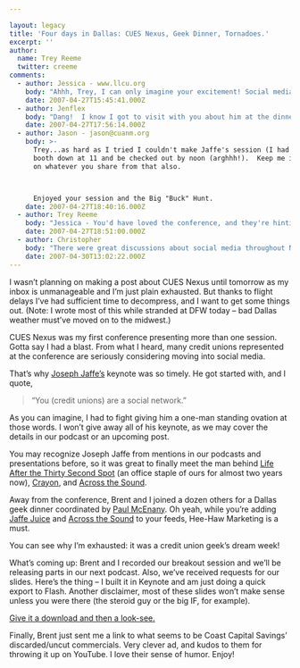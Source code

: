```yaml
---

layout: legacy
title: 'Four days in Dallas: CUES Nexus, Geek Dinner, Tornadoes.'
excerpt: ''
author:
  name: Trey Reeme
  twitter: creeme
comments:
  - author: Jessica - www.llcu.org
    body: "Ahhh, Trey, I can only imagine your excitement! Social media! Right up your alley! I'm glad you had fun. Thanks for passing on the info. \r\n\r\n:)"
    date: 2007-04-27T15:45:41.000Z
  - author: Jenflex
    body: "Dang!  I know I got to visit with you about him at the dinner on Tuesday (thx for the LinkedIn link, BTW), but now I'm dyin' that my flight left too early to allow me to catch the session.\r\n\r\nAnything you can share would be awesome.\r\n\r\nThanks again...your session rocked.\r\n\r\n"
    date: 2007-04-27T17:56:14.000Z
  - author: Jason - jason@cuanm.org
    body: >-
      Trey...as hard as I tried I couldn't make Jaffe's session (I had to pull my
      booth down at 11 and be checked out by noon (arghhh!).  Keep me in the mix
      on whatever you share from that also.



      Enjoyed your session and the Big "Buck" Hunt.
    date: 2007-04-27T18:40:16.000Z
  - author: Trey Reeme
    body: "Jessica - You'd have loved the conference, and they're hinting at big format changes next year that will make it even more indispensable to CU marketers.\n\nJenflex - thanks for the conversation on Tuesday night, too - enjoyed hearing how you reconsidered social media integration, as it might not be a fit just yet.  \n\nJason - You aim a video shotgun like a true Louisiana boy.  :)"
    date: 2007-04-27T18:51:00.000Z
  - author: Christopher
    body: "There were great discussions about social media throughout Nexus, and the conversations kept on rolling after the conference ended.  Thanks for your presentation, Trey.  Great stuff. \n "
    date: 2007-04-30T13:02:22.000Z
---
```


<p>I wasn&#8217;t planning on making a post about <span class="caps">CUES</span> Nexus until tomorrow as my inbox is unmanageable and I&#8217;m just plain exhausted.  But thanks to flight delays I&#8217;ve had sufficient time to decompress, and I want to get some things out.  (Note: I wrote most of this while stranded at <span class="caps">DFW</span> today &#8211; bad Dallas weather must&#8217;ve moved on to the midwest.)</p>
<p><span class="caps">CUES</span> Nexus was my first conference presenting more than one session.  Gotta say I had a blast.  From what I heard, many credit unions represented at the conference are seriously considering moving into social media.</p>
<p>That&#8217;s why <a href="http://www.jaffejuice.com">Joseph Jaffe&#8217;s</a> keynote was so timely.  He got started with, and I quote,</p>
<blockquote>
<p> &#8220;You (credit unions) are a social network.&#8221;</p>
</blockquote>
<p>As you can imagine, I had to fight giving him a one-man standing ovation at those words.  I won&#8217;t give away all of his keynote, as we may cover the details in our podcast or an upcoming post.</p>
<p>You may recognize Joseph Jaffe from mentions in our podcasts and presentations before, so it was great to finally meet the man behind <a href="http://www.amazon.com/Life-After-30-Second-Spot-Alternatives/dp/0471718378/ref=sr_1_5/104-8997633-1986349?ie=UTF8&#38;s=books&#38;qid=1177622854&#38;sr=8-5">Life After the Thirty Second Spot</a> (an office staple of ours for almost two years now), <a href="http://www.crayonville.com/">Crayon</a>, and <a href="http://www.acrossthesound.net/">Across the Sound</a>.</p>
<p>Away from the conference, Brent and I joined a dozen others for a Dallas geek dinner coordinated by <a href="http://heehawmarketing.typepad.com/hee_haw_marketing/2007/04/dallas_geek_din.html">Paul McEnany</a>.  Oh yeah, while you&#8217;re adding <a href="http://www.jaffejuice.com">Jaffe Juice</a> and <a href="http://www.acrossthesound.net">Across the Sound</a> to your feeds, Hee-Haw Marketing is a must.</p>
<p>You can see why I&#8217;m exhausted: it was a credit union geek&#8217;s dream week!</p>
<p>What&#8217;s coming up:  Brent and I recorded our breakout session and we&#8217;ll be releasing parts in our next podcast.  Also, we&#8217;ve received requests for our slides.  Here&#8217;s the thing &#8211; I built it in Keynote and am just doing a quick export to Flash.  Another disclaimer, most of these slides won&#8217;t make sense unless you were there (the steroid guy or the big IF, for example).</p>
<p><a href="http://www.mediafire.com/?3yw0myjuzmo">Give it a download and then a look-see.</a></p>
<p>Finally, Brent just sent me a link to what seems to be Coast Capital Savings&#8217; discarded/uncut commercials.  Very clever ad, and kudos to them for throwing it up on YouTube.  I love their sense of humor.  Enjoy!</p>
<center><object width="425" height="350"><param name="movie" value="http://www.youtube.com/v/_vqyIANQn4U"></param><param name="wmode" value="transparent"></param><embed src="http://www.youtube.com/v/_vqyIANQn4U" type="application/x-shockwave-flash" wmode="transparent" width="425" height="350"></embed></object></center>